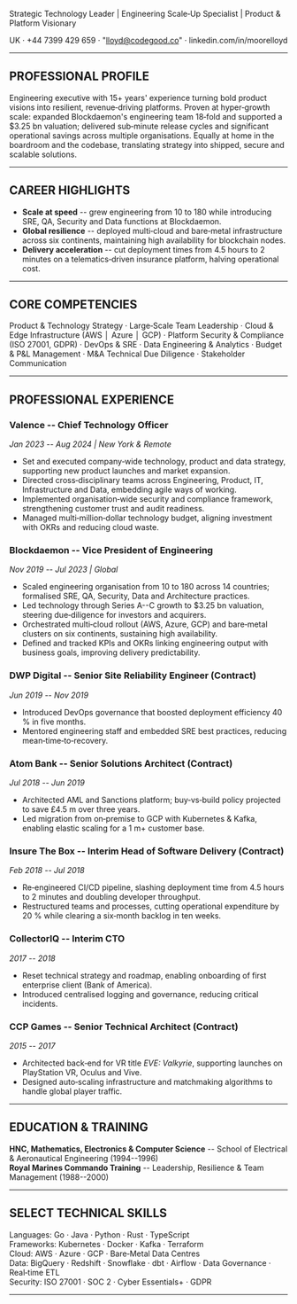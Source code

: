 Strategic Technology Leader | Engineering Scale‑Up Specialist | Product & Platform Visionary

UK · +44 7399 429 659 · "lloyd@codegood.co" · linkedin.com/in/moorelloyd

* * *

## PROFESSIONAL PROFILE

Engineering executive with 15+ years' experience turning bold product visions into resilient, revenue‑driving platforms. Proven at hyper‑growth scale: expanded Blockdaemon's engineering team 18‑fold and supported a $3.25 bn valuation; delivered sub‑minute release cycles and significant operational savings across multiple organisations. Equally at home in the boardroom and the codebase, translating strategy into shipped, secure and scalable solutions.
* * *

## CAREER HIGHLIGHTS

- **Scale at speed** -- grew engineering from 10 to 180 while introducing SRE, QA, Security and Data functions at Blockdaemon.
- **Global resilience** -- deployed multi‑cloud and bare‑metal infrastructure across six continents, maintaining high availability for blockchain nodes.
- **Delivery acceleration** -- cut deployment times from 4.5 hours to 2 minutes on a telematics‑driven insurance platform, halving operational cost.

* * *

## CORE COMPETENCIES

Product & Technology Strategy · Large‑Scale Team Leadership · Cloud & Edge Infrastructure (AWS │ Azure │ GCP) · Platform Security & Compliance (ISO 27001, GDPR) · DevOps & SRE · Data Engineering & Analytics · Budget & P&L Management · M&A Technical Due Diligence · Stakeholder Communication

* * *

## PROFESSIONAL EXPERIENCE

### Valence -- **Chief Technology Officer**

_Jan 2023 -- Aug 2024 | New York & Remote_
- Set and executed company‑wide technology, product and data strategy, supporting new product launches and market expansion.
- Directed cross‑disciplinary teams across Engineering, Product, IT, Infrastructure and Data, embedding agile ways of working.
- Implemented organisation‑wide security and compliance framework, strengthening customer trust and audit readiness.
- Managed multi‑million‑dollar technology budget, aligning investment with OKRs and reducing cloud waste.

### Blockdaemon -- **Vice President of Engineering**

_Nov 2019 -- Jul 2023 | Global_
- Scaled engineering organisation from 10 to 180 across 14 countries; formalised SRE, QA, Security, Data and Architecture practices.
- Led technology through Series A--C growth to $3.25 bn valuation, steering due‑diligence for investors and acquirers.
- Orchestrated multi‑cloud rollout (AWS, Azure, GCP) and bare‑metal clusters on six continents, sustaining high availability.
- Defined and tracked KPIs and OKRs linking engineering output with business goals, improving delivery predictability.

### DWP Digital -- **Senior Site Reliability Engineer (Contract)**

_Jun 2019 -- Nov 2019_
- Introduced DevOps governance that boosted deployment efficiency 40 % in five months.
- Mentored engineering staff and embedded SRE best practices, reducing mean‑time‑to‑recovery.

### Atom Bank -- **Senior Solutions Architect (Contract)**

_Jul 2018 -- Jun 2019_
- Architected AML and Sanctions platform; buy‑vs‑build policy projected to save £4.5 m over three years.
- Led migration from on‑premise to GCP with Kubernetes & Kafka, enabling elastic scaling for a 1 m+ customer base.

### Insure The Box -- **Interim Head of Software Delivery (Contract)**

_Feb 2018 -- Jul 2018_
- Re‑engineered CI/CD pipeline, slashing deployment time from 4.5 hours to 2 minutes and doubling developer throughput.
- Restructured teams and processes, cutting operational expenditure by 20 % while clearing a six‑month backlog in ten weeks.

### CollectorIQ -- **Interim CTO**

_2017 -- 2018_
- Reset technical strategy and roadmap, enabling onboarding of first enterprise client (Bank of America).
- Introduced centralised logging and governance, reducing critical incidents.

### CCP Games -- **Senior Technical Architect (Contract)**

_2015 -- 2017_
- Architected back‑end for VR title _EVE: Valkyrie_, supporting launches on PlayStation VR, Oculus and Vive.
- Designed auto‑scaling infrastructure and matchmaking algorithms to handle global player traffic.
* * *

## EDUCATION & TRAINING

**HNC, Mathematics, Electronics & Computer Science** -- School of Electrical & Aeronautical Engineering (1994--1996)  
**Royal Marines Commando Training** -- Leadership, Resilience & Team Management (1988--2000)
* * *

## SELECT TECHNICAL SKILLS

Languages: Go · Java · Python · Rust · TypeScript  
Frameworks: Kubernetes · Docker · Kafka · Terraform  
Cloud: AWS · Azure · GCP · Bare‑Metal Data Centres  
Data: BigQuery · Redshift · Snowflake · dbt · Airflow · Data Governance · Real‑time ETL  
Security: ISO 27001 · SOC 2 · Cyber Essentials+ · GDPR
* * *
